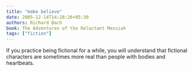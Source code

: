 ```yaml
---
title: "make believe"
date: 2005-12-14T14:28:26+05:30
authors: Richard Bach
book: The Adventures of the Reluctant Messiah
tags: ["fiction"]
---
```

If you practice being fictional for a while, you will understand that fictional characters are sometimes more real than people with bodies and heartbeats.
